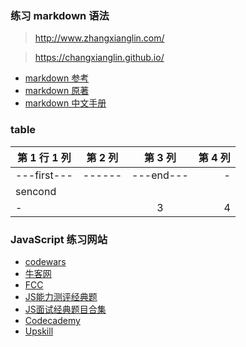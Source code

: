 ### 练习 markdown 语法
>http://www.zhangxianglin.com/

>https://changxianglin.github.io/
+ [markdown 参考](http://ouapi.com/tool/md)
+ [markdown 原著](https://daringfireball.net/projects/markdown/syntax)
+ [markdown 中文手册](http://wowubuntu.com/markdown/#list)

### table

| 第 1 行 1 列 | 第 2 列 | 第 3 列 | 第 4 列 |
|-------------|:--------:|:------:|--------:|
|---first---| ------| ---end---| -|
|sencond| | | |end|
|-| | 3 | 4 |


### JavaScript 练习网站
+ [codewars](https://www.codewars.com/)
+ [牛客网](https://www.nowcoder.com/ta/js-assessment)
+ [FCC](https://freecodecamp.cn/)
+ [JS能力测评经典题](https://www.nowcoder.com/ta/js-assessment?query=&asc=true&order=&page=1)
+ [JS面试经典题目合集](https://www.nowcoder.com/ta/front-end-interview)
+ [Codecademy](https://www.codecademy.com/)
+ [Upskill](https://upskillcourses.com/)

